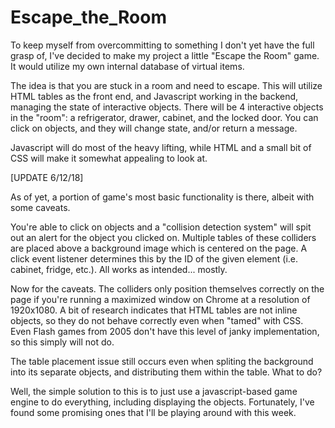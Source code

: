 # Escape_the_Room

To keep myself from overcommitting to something I don't yet have the full grasp of, I've decided to make my project a little "Escape the Room" game. It would utilize my own internal database of virtual items.

The idea is that you are stuck in a room and need to escape. This will utilize HTML tables as the front end, and Javascript working in the backend, managing the state of interactive objects. There will be 4 interactive objects in the "room": a refrigerator, drawer, cabinet, and the locked door. You can click on objects, and they will change state, and/or return a message.

Javascript will do most of the heavy lifting, while HTML and a small bit of CSS will make it somewhat appealing to look at.

[UPDATE 6/12/18]

As of yet, a portion of game's most basic functionality is there, albeit with some caveats.

You're able to click on objects and a "collision detection system" will spit out an alert for the object you clicked on. Multiple tables of these colliders are placed above a background image which is centered on the page. A click event listener determines this by the ID of the given element (i.e. cabinet, fridge, etc.).  All works as intended... mostly.

Now for the caveats. The colliders only position themselves correctly on the page if you're running a maximized window on Chrome at a resolution of 1920x1080. A bit of research indicates that HTML tables are not inline objects, so they do not behave correctly even when "tamed" with CSS. Even Flash games from 2005 don't have this level of janky implementation, so this simply will not do.

The table placement issue still occurs even when spliting the background into its separate objects, and distributing them within the table. What to do?

Well, the simple solution to this is to just use a javascript-based game engine to do everything, including displaying the objects. Fortunately, I've found some promising ones that I'll be playing around with this week.  
